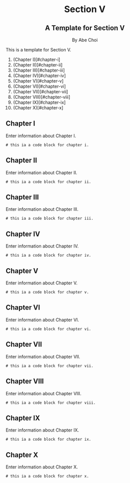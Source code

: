 <div align="center">
<h1>Section V</h1>
<h2>A Template for Section V</h2>
<p>By Abe Choi</p>
</div>

<p>
This is a template for Section V.
</p>

1. (Chapter I)[#chapter-i]
2. (Chapter II)[#chapter-ii]
3. (Chapter III)[#chapter-iii]
4. (Chapter IV)[#chapter-iv]
5. (Chapter V)[#chapter-v]
6. (Chapter VI)[#chapter-vi]
7. (Chapter VII)[#chapter-vii]
8. (Chapter VIII)[#chapter-viii]
9. (Chapter IX)[#chapter-ix]
10. (Chapter X)[#chapter-x]

## Chapter I

Enter information about Chapter I.

```
# this ia a code block for chapter i.
```

## Chapter II

Enter information about Chapter II.

```
# this ia a code block for chapter ii.
```

## Chapter III

Enter information about Chapter III.

```
# this ia a code block for chapter iii.
```

## Chapter IV

Enter information about Chapter IV.

```
# this ia a code block for chapter iv.
```

## Chapter V

Enter information about Chapter V.

```
# this ia a code block for chapter v.
```

## Chapter VI

Enter information about Chapter VI.

```
# this ia a code block for chapter vi.
```

## Chapter VII

Enter information about Chapter VII.

```
# this ia a code block for chapter vii.
```
## Chapter VIII

Enter information about Chapter VIII.

```
# this ia a code block for chapter viii.
```

## Chapter IX

Enter information about Chapter IX.

```
# this ia a code block for chapter ix.
```

## Chapter X

Enter information about Chapter X.

```
# this ia a code block for chapter x.
```